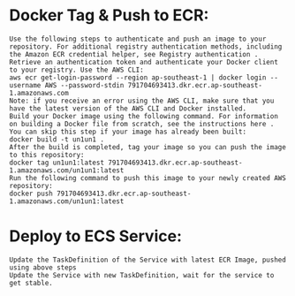 # Docker Tag & Push to ECR:
    Use the following steps to authenticate and push an image to your repository. For additional registry authentication methods, including the Amazon ECR credential helper, see Registry authentication .
    Retrieve an authentication token and authenticate your Docker client to your registry. Use the AWS CLI:
    aws ecr get-login-password --region ap-southeast-1 | docker login --username AWS --password-stdin 791704693413.dkr.ecr.ap-southeast-1.amazonaws.com
    Note: if you receive an error using the AWS CLI, make sure that you have the latest version of the AWS CLI and Docker installed.
    Build your Docker image using the following command. For information on building a Docker file from scratch, see the instructions here . You can skip this step if your image has already been built:
    docker build -t un1un1 .
    After the build is completed, tag your image so you can push the image to this repository:
    docker tag un1un1:latest 791704693413.dkr.ecr.ap-southeast-1.amazonaws.com/un1un1:latest
    Run the following command to push this image to your newly created AWS repository:
    docker push 791704693413.dkr.ecr.ap-southeast-1.amazonaws.com/un1un1:latest

# Deploy to ECS Service:
    Update the TaskDefinition of the Service with latest ECR Image, pushed using above steps
    Update the Service with new TaskDefinition, wait for the service to get stable.